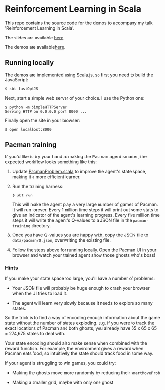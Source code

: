 # Reinforcement Learning in Scala

This repo contains the source code for the demos to accompany my talk
'Reinforcement Learning in Scala'.

The slides are available
[here](https://slides.com/cb372/reinforcement-learning-in-scala).

The demos are available[here](https://cb372.github.io/rl-in-scala/).

## Running locally

The demos are implemented using Scala.js, so first you need to build the
JavaScript:

```
$ sbt fastOptJS
```

Next, start a simple web server of your choice. I use the Python one:

```
$ python -m SimpleHTTPServer
Serving HTTP on 0.0.0.0 port 8000 ...
```

Finally open the site in your browser:

```
$ open localhost:8000
```

## Pacman training

If you'd like to try your hand at making the Pacman agent smarter, the expected
workflow looks something like this:

1. Update
   [PacmanProblem.scala](src/main/scala/rl/pacman/core/PacmanProblem.scala) to
   improve the agent's state space, making it a more efficient learner.

2. Run the training harness:

   ```
   $ sbt run
   ```

   This will make the agent play a very large number of games of Pacman. It
   will run forever. Every 1 million time steps it will print out some stats to
   give an indicator of the agent's learning progress. Every five million time
   steps it will write the agent's Q-values to a JSON file in the
   `pacman-training` directory.

3. Once you have Q-values you are happy with, copy the JSON file to
   `data/pacman/Q.json`, overwriting the existing file.

4. Follow the steps above for running locally. Open the Pacman UI in your
   browser and watch your trained agent show those ghosts who's boss!

### Hints

If you make your state space too large, you'll have a number of problems:

* Your JSON file will probably be huge enough to crash your browser when the UI
  tries to load it.

* The agent will learn very slowly because it needs to explore so many states.

So the trick is to find a way of encoding enough information about the game
state without the number of states exploding.  e.g. if you were to track the
exact locations of Pacman and both ghosts, you already have 65 x 65 x 65 =
274,675 states to deal with.

Your state encoding should also make sense when combined with the reward
function.  For example, the environment gives a reward when Pacman eats food, so
intuitively the state should track food in some way.

If your agent is struggling to win games, you could try:

* Making the ghosts move more randomly by reducing their `smartMoveProb`

* Making a smaller grid, maybe with only one ghost
